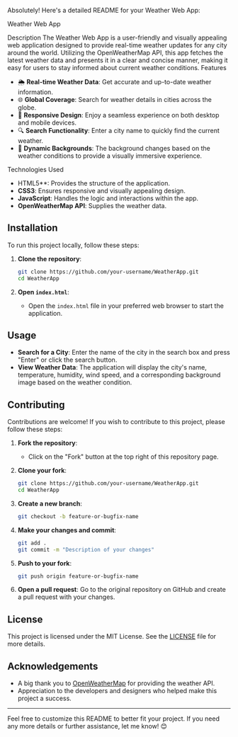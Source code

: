 Absolutely! Here's a detailed README for your Weather Web App:

 Weather Web App

 Description
The Weather Web App is a user-friendly and visually appealing web application designed to provide real-time weather updates for any city around the world. Utilizing the OpenWeatherMap API, this app fetches the latest weather data and presents it in a clear and concise manner, making it easy for users to stay informed about current weather conditions.
 Features
- 🌦️ **Real-time Weather Data**: Get accurate and up-to-date weather information.
- 🌐 **Global Coverage**: Search for weather details in cities across the globe.
- 🎨 **Responsive Design**: Enjoy a seamless experience on both desktop and mobile devices.
- 🔍 **Search Functionality**: Enter a city name to quickly find the current weather.
- 🌈 **Dynamic Backgrounds**: The background changes based on the weather conditions to provide a visually immersive experience.

 Technologies Used
- HTML5**: Provides the structure of the application.
- **CSS3**: Ensures responsive and visually appealing design.
- **JavaScript**: Handles the logic and interactions within the app.
- **OpenWeatherMap API**: Supplies the weather data.

## Installation
To run this project locally, follow these steps:

1. **Clone the repository**:
   ```bash
   git clone https://github.com/your-username/WeatherApp.git
   cd WeatherApp
   ```

2. **Open `index.html`**:
   - Open the `index.html` file in your preferred web browser to start the application.

## Usage
- **Search for a City**: Enter the name of the city in the search box and press "Enter" or click the search button.
- **View Weather Data**: The application will display the city's name, temperature, humidity, wind speed, and a corresponding background image based on the weather condition.

## Contributing
Contributions are welcome! If you wish to contribute to this project, please follow these steps:
1. **Fork the repository**:
   - Click on the "Fork" button at the top right of this repository page.
   
2. **Clone your fork**:
   ```bash
   git clone https://github.com/your-username/WeatherApp.git
   cd WeatherApp
   ```
   
3. **Create a new branch**:
   ```bash
   git checkout -b feature-or-bugfix-name
   ```
   
4. **Make your changes and commit**:
   ```bash
   git add .
   git commit -m "Description of your changes"
   ```
   
5. **Push to your fork**:
   ```bash
   git push origin feature-or-bugfix-name
   ```
   
6. **Open a pull request**: Go to the original repository on GitHub and create a pull request with your changes.

## License
This project is licensed under the MIT License. See the [LICENSE](LICENSE) file for more details.

## Acknowledgements
- A big thank you to [OpenWeatherMap](https://openweathermap.org/) for providing the weather API.
- Appreciation to the developers and designers who helped make this project a success.

---

Feel free to customize this README to better fit your project. If you need any more details or further assistance, let me know! 😊
